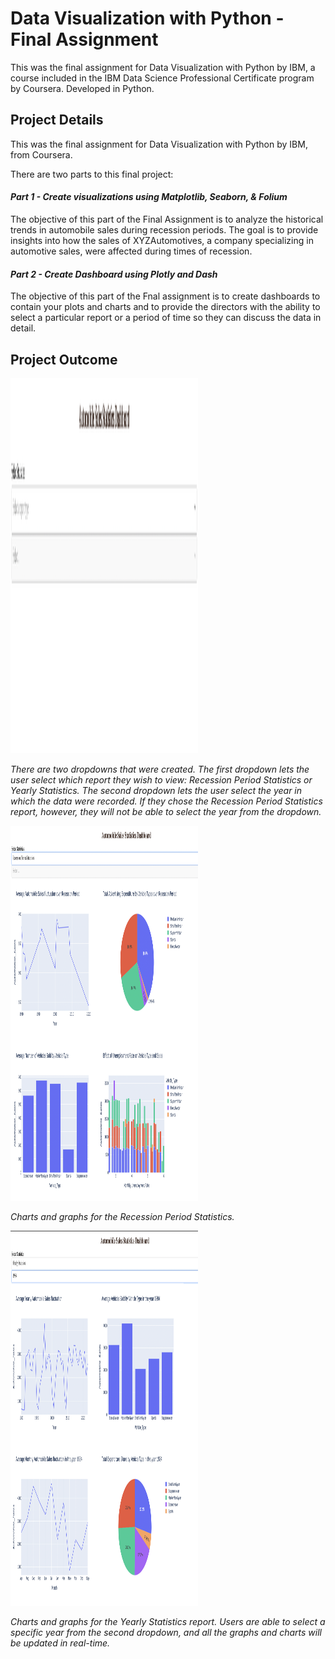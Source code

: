 # Data Visualization with Python - Final Assignment

This was the final assignment for Data Visualization with Python by IBM, a course included in the IBM Data Science Professional Certificate program by Coursera. Developed in Python. 

## Project Details
This was the final assignment for Data Visualization with Python by IBM, from Coursera. 

There are two parts to this final project:
#### _Part 1 - Create visualizations using Matplotlib, Seaborn, & Folium_
The objective of this part of the Final Assignment is to analyze the historical trends in automobile sales during recession periods. The goal is to provide insights into how the sales of XYZAutomotives, a company specializing in automotive sales, were affected during times of recession.

#### _Part 2 - Create Dashboard using Plotly and Dash_
The objective of this part of the Fnal assignment is to create dashboards to contain your plots and charts and to provide the directors with the ability to select a particular report or a period of time so they can discuss the data in detail.

## Project Outcome

<img src="/images/Title.png?raw=true" width="300" height="600"/>

_There are two dropdowns that were created. The first dropdown lets the user select which report they wish to view: Recession Period Statistics or Yearly Statistics. The second dropdown lets the user select the year in which the data were recorded. If they chose the Recession Period Statistics report, however, they will not be able to select the year from the dropdown._

<img src="images/RecessionReportgraphs.png?raw=true" width="300" height="600"/>

_Charts and graphs for the Recession Period Statistics._ 

<img src="images/YearlyReportgraphs.png?raw=true" width="300" height="600"/>

_Charts and graphs for the Yearly Statistics report. Users are able to select a specific year from the second dropdown, and all the graphs and charts will be updated in real-time._ 
